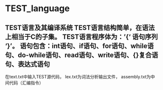 # TEST_language
TEST语言及其编译系统
TEST语言结构简单，在语法上相当于C的子集。
TEST语言程序体为：’{‘ 语句序列 ‘}’。
语句包含：int语句、if语句、for语句、while语句、do-while语句、read语句、write语句、{}复合语句、表达式语句
-------------------------------------------------------
在text.txt中输入TEST源代码，
lex.txt为词法分析输出文件，
assembly.txt为中间代码（汇编指令）